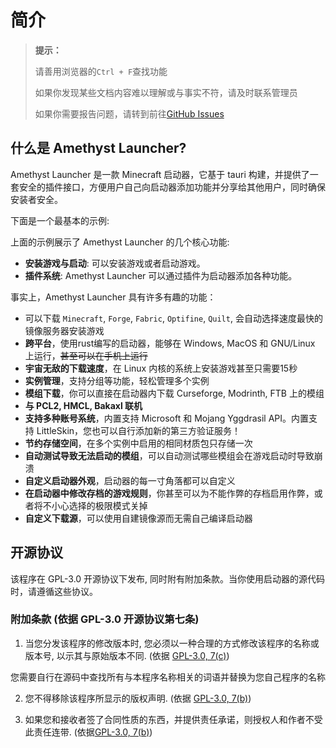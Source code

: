 # 简介

> **提示：**
> 
> 请善用浏览器的`Ctrl + F`查找功能
> 
> 如果你发现某些文档内容难以理解或与事实不符，请及时联系管理员
> 
> 
> 如果你需要报告问题，请转到前往[GitHub Issues](https://github.com/Broken-Deer/magical-launcher/issues)

## 什么是 Amethyst Launcher?

Amethyst Launcher 是一款 Minecraft 启动器，它基于 tauri 构建，并提供了一套安全的插件接口，方便用户自己向启动器添加功能并分享给其他用户，同时确保安装者安全。

下面是一个最基本的示例:

<!-- todo：演示视频 -->

上面的示例展示了 Amethyst Launcher 的几个核心功能:

- **安装游戏与启动**: 可以安装游戏或者启动游戏。
- **插件系统**: Amethyst Launcher 可以通过插件为启动器添加各种功能。

事实上，Amethyst Launcher 具有许多有趣的功能：

- 可以下载 `Minecraft`, `Forge`, `Fabric`, `Optifine`, `Quilt`, 会自动选择速度最快的镜像服务器安装游戏
- **跨平台**，使用rust编写的启动器，能够在 Windows, MacOS 和 GNU/Linux 上运行，~~甚至可以在手机上运行~~
- **宇宙无敌的下载速度**，在 Linux 内核的系统上安装游戏甚至只需要15秒
- **实例管理**，支持分组等功能，轻松管理多个实例
- **模组下载**，你可以直接在启动器内下载 Curseforge, Modrinth, FTB 上的模组
- **与 PCL2, HMCL, Bakaxl 联机**
- **支持多种账号系统**，内置支持 Microsoft 和 Mojang Yggdrasil API。内置支持 LittleSkin，您也可以自行添加新的第三方验证服务！
- **节约存储空间**，在多个实例中启用的相同材质包只存储一次
- **自动测试导致无法启动的模组**，可以自动测试哪些模组会在游戏启动时导致崩溃
- **自定义启动器外观**，启动器的每一寸角落都可以自定义
- **在启动器中修改存档的游戏规则**，你甚至可以为不能作弊的存档启用作弊，或者将不小心选择的极限模式关掉
- **自定义下载源**，可以使用自建镜像源而无需自己编译启动器

## 开源协议

该程序在 GPL-3.0 开源协议下发布, 同时附有附加条款。当你使用启动器的源代码时，请遵循这些协议。

### 附加条款 (依据 GPL-3.0 开源协议第七条)

1. 当您分发该程序的修改版本时, 您必须以一种合理的方式修改该程序的名称或版本号, 以示其与原始版本不同. (依据 [GPL-3.0, 7(c)](https://github.com/Broken-Deer/magical-launcher/blob/master/LICENSE#L372-L374))

您需要自行在源码中查找所有与本程序名称相关的词语并替换为您自己程序的名称

2. 您不得移除该程序所显示的版权声明. (依据 [GPL-3.0, 7(b)](https://github.com/Broken-Deer/magical-launcher/blob/master/LICENSE#L368-L370))

3. 如果您和接收者签了合同性质的东西，并提供责任承诺，则授权人和作者不受此责任连带. (依据[GPL-3.0, 7(b)](https://github.com/Broken-Deer/magical-launcher/blob/master/LICENSE#L382-L386))

